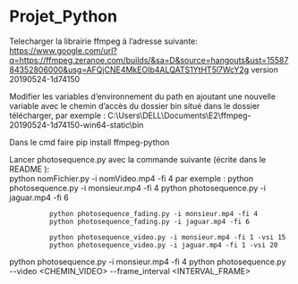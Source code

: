 # Projet_Python


Telecharger la librairie ffmpeg à l’adresse suivante: https://www.google.com/url?q=https://ffmpeg.zeranoe.com/builds/&sa=D&source=hangouts&ust=1558784352806000&usg=AFQjCNE4MkEOIb4ALQATS1YtHT5l7WcY2g  version 20190524-1d74150

Modifier les variables d’environnement du path en ajoutant une nouvelle variable avec le chemin d’accès du dossier bin situé dans le dossier télécharger, par exemple :  C:\Users\DELL\Documents\E2\ffmpeg-20190524-1d74150-win64-static\bin

Dans le cmd faire pip install ffmpeg-python

Lancer photosequence.py avec la commande suivante (écrite dans le README ):  
      python nomFichier.py -i nomVideo.mp4 -fi 4
par exemple : python photosequence.py -i monsieur.mp4 -fi 4
              python photosequence.py -i jaguar.mp4 -fi 6

              python photosequence_fading.py -i monsieur.mp4 -fi 4
              python photosequence_fading.py -i jaguar.mp4 -fi 6

              python photosequence_video.py -i monsieur.mp4 -fi 1 -vsi 15
              python photosequence_video.py -i jaguar.mp4 -fi 1 -vsi 20


python photosequence.py -i monsieur.mp4 -fi 4
python photosequence.py --video <CHEMIN_VIDEO> --frame_interval <INTERVAL_FRAME>